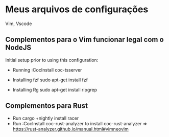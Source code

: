 # Meus arquivos de configurações

Vim, Vscode

## Complementos para o Vim funcionar legal com o NodeJS

Initial setup prior to using this configuration:

- Running :CocInstall coc-tsserver

- Installing fzf sudo apt-get install fzf

- Installing Rg sudo apt-get install ripgrep

## Complementos para Rust

- Run cargo +nightly install racer
- Run :CocInstall coc-rust-analyzer to install coc-rust-analyzer
  => https://rust-analyzer.github.io/manual.html#vimneovim
